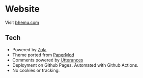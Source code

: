 # Website

Visit [bhemu.com](https://www.bhemu.com)

## Tech
* Powered by [Zola](https://www.getzola.org/)
* Theme ported from [PaperMod](https://adityatelange.github.io/hugo-PaperMod/)
* Comments powered by [Utterances](https://utteranc.es/)
* Deployment on Github Pages. Automated with Github Actions.
* No cookies or tracking.
